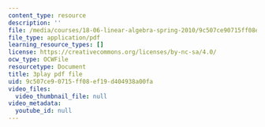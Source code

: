 ```yaml
---
content_type: resource
description: ''
file: /media/courses/18-06-linear-algebra-spring-2010/9c507ce90715ff08ef19d404938a00fa_srxexLishgY.pdf
file_type: application/pdf
learning_resource_types: []
license: https://creativecommons.org/licenses/by-nc-sa/4.0/
ocw_type: OCWFile
resourcetype: Document
title: 3play pdf file
uid: 9c507ce9-0715-ff08-ef19-d404938a00fa
video_files:
  video_thumbnail_file: null
video_metadata:
  youtube_id: null
---
```


